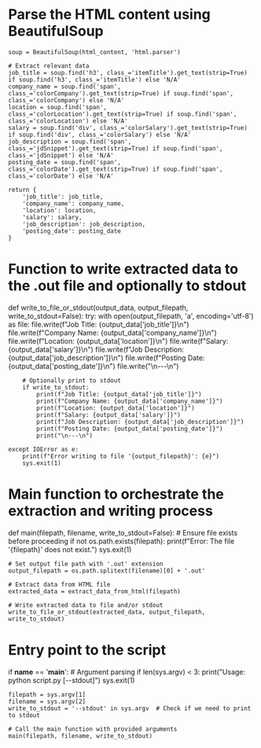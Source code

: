  # Parse the HTML content using BeautifulSoup
    soup = BeautifulSoup(html_content, 'html.parser')

    # Extract relevant data
    job_title = soup.find('h3', class_='itemTitle').get_text(strip=True) if soup.find('h3', class_='itemTitle') else 'N/A'
    company_name = soup.find('span', class_='colorCompany').get_text(strip=True) if soup.find('span', class_='colorCompany') else 'N/A'
    location = soup.find('span', class_='colorLocation').get_text(strip=True) if soup.find('span', class_='colorLocation') else 'N/A'
    salary = soup.find('div', class_='colorSalary').get_text(strip=True) if soup.find('div', class_='colorSalary') else 'N/A'
    job_description = soup.find('span', class_='jdSnippet').get_text(strip=True) if soup.find('span', class_='jdSnippet') else 'N/A'
    posting_date = soup.find('span', class_='colorDate').get_text(strip=True) if soup.find('span', class_='colorDate') else 'N/A'

    return {
        'job_title': job_title,
        'company_name': company_name,
        'location': location,
        'salary': salary,
        'job_description': job_description,
        'posting_date': posting_date
    }




# Function to write extracted data to the .out file and optionally to stdout
def write_to_file_or_stdout(output_data, output_filepath, write_to_stdout=False):
    try:
        with open(output_filepath, 'a', encoding='utf-8') as file:
            file.write(f"Job Title: {output_data['job_title']}\n")
            file.write(f"Company Name: {output_data['company_name']}\n")
            file.write(f"Location: {output_data['location']}\n")
            file.write(f"Salary: {output_data['salary']}\n")
            file.write(f"Job Description: {output_data['job_description']}\n")
            file.write(f"Posting Date: {output_data['posting_date']}\n")
            file.write("\n---\n")

        # Optionally print to stdout
        if write_to_stdout:
            print(f"Job Title: {output_data['job_title']}")
            print(f"Company Name: {output_data['company_name']}")
            print(f"Location: {output_data['location']}")
            print(f"Salary: {output_data['salary']}")
            print(f"Job Description: {output_data['job_description']}")
            print(f"Posting Date: {output_data['posting_date']}")
            print("\n---\n")

    except IOError as e:
        print(f"Error writing to file '{output_filepath}': {e}")
        sys.exit(1)




# Main function to orchestrate the extraction and writing process
def main(filepath, filename, write_to_stdout=False):
    # Ensure file exists before proceeding
    if not os.path.exists(filepath):
        print(f"Error: The file '{filepath}' does not exist.")
        sys.exit(1)

    # Set output file path with '.out' extension
    output_filepath = os.path.splitext(filename)[0] + '.out'

    # Extract data from HTML file
    extracted_data = extract_data_from_html(filepath)

    # Write extracted data to file and/or stdout
    write_to_file_or_stdout(extracted_data, output_filepath, write_to_stdout)



# Entry point to the script
if __name__ == '__main__':
    # Argument parsing
    if len(sys.argv) < 3:
        print("Usage: python script.py <filepath> <filename> [--stdout]")
        sys.exit(1)

    filepath = sys.argv[1]
    filename = sys.argv[2]
    write_to_stdout = '--stdout' in sys.argv  # Check if we need to print to stdout

    # Call the main function with provided arguments
    main(filepath, filename, write_to_stdout)
